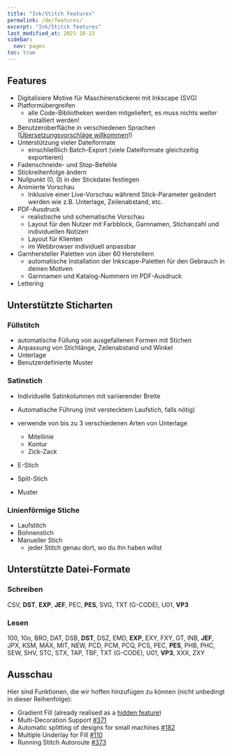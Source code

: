 ```yaml
---
title: "Ink/Stitch Features"
permalink: /de/features/
excerpt: "Ink/Stitch features"
last_modified_at: 2021-10-23
sidebar:
  nav: pages
toc: true
---
```

## Features
* Digitalisiere Motive für Maschinenstickerei mit Inkscape (SVG)
* Platformübergreifen
  * alle Code-Bibliotheken werden mitgeliefert, es muss nichts weiter installiert werden!
* Benutzeroberfläche in verschiedenen Sprachen ([Übersetzungsvorschläge willkommen](https://crowdin.com/project/inkstitch)!)
* Unterstützung vieler Dateiformate
    * einschließlich Batch-Export (viele Dateiformate gleichzeitig exportieren)
* Fadenschneide- und Stop-Befehle
* Stickreihenfolge ändern
* Nullpunkt (0, 0) in der Stickdatei festlegen
* Animierte Vorschau
  * Inklusive einer Live-Vorschau während Stick-Parameter geändert werden wie z.B. Unterlage, Zeilenabstand, etc.
* PDF-Ausdruck
  * realistische und schematische Vorschau
  * Layout für den Nutzer mit Farbblock, Garnnamen, Stichanzahl und individuellen Notizen
  * Layout für Klienten
  * im Webbrowser individuell anpassbar
* Garnhersteller Paletten von über 60 Herstellern
  * automatische Installation der Inkscape-Paletten für den Gebrauch in deinen Motiven
  * Garnnamen und Katalog-Nummern im PDF-Ausdruck
* Lettering

## Unterstützte Sticharten

### Füllstitch
* automatische Füllung von ausgefallenen Formen mit Stichen
* Anpassung von Stichlänge, Zeilenabstand und Winkel
* Unterlage
* Benutzerdefinierte Muster

### Satinstich
* Individuelle Satinkolumnen mit variierender Breite
* Automatische Führung (mit verstecktem Laufstich, falls nötig)
* verwende von bis zu 3 verschiedenen Arten von Unterlage
    * Mitellinie
    * Kontur
    * Zick-Zack

* E-Stich
* Split-Stich
* Muster

### Linienförmige Stiche

* Laufstitch
* Bohnenstich
* Manueller Stich
  * jeder Stitch genau dort, wo du ihn haben willst

## Unterstützte Datei-Formate

### Schreiben
CSV, **DST**, **EXP**, **JEF**, PEC, **PES**, SVG, TXT (G-CODE), U01, **VP3**

### Lesen
100, 10o, BRO, DAT, DSB, **DST**, DSZ, EMD, **EXP**, EXY, FXY, GT, INB, **JEF**, JPX, KSM, MAX, MIT, NEW, PCD, PCM, PCQ, PCS, PEC, **PES**, PHB, PHC, SEW, SHV, STC, STX, TAP, TBF, TXT (G-CODE), U01, **VP3**, XXX, ZXY

## Ausschau

Hier sind Funktionen, die wir hoffen hinzufügen zu können (nicht unbedingt in dieser Reihenfolge):

* Gradient Fill (already realised as a [hidden feature](https://github.com/inkstitch/inkstitch/pull/108#issuecomment-369444197))
* Multi-Decoration Support [#371](https://github.com/inkstitch/inkstitch/issues/371)
* Automatic splitting of designs for small machines [#182](https://github.com/inkstitch/inkstitch/issues/182)
* Multiple Underlay for Fill [#110](https://github.com/inkstitch/inkstitch/issues/110)
* Running Stitch Autoroute [#373](https://github.com/inkstitch/inkstitch/issues/373)

